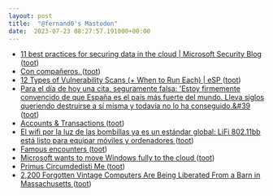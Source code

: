 ```yaml
---
layout: post
title:  "@fernand0's Mastodon"
date:  2023-07-23 08:27:57.191000+00:00
---
```

*  [11 best practices for securing data in the cloud \| Microsoft Security Blog ](https://www.microsoft.com/en-us/security/blog/2023/07/05/11-best-practices-for-securing-data-in-cloud-services) ([toot](https://mastodon.social/@fernand0/110762451087493095))
*  [Con compañeros. ](https://avecesunafoto.wordpress.com/2023/07/22/con-companeros) ([toot](https://mastodon.social/@fernand0/110762232638912918))
*  [12 Types of Vulnerability Scans (+ When to Run Each) \| eSP ](https://www.esecurityplanet.com/networks/types-of-vulnerability-scans) ([toot](https://mastodon.social/@fernand0/110762161927514105))
*  [Para el día de hoy una cita, seguramente falsa: &#39;Estoy firmemente convencido de que España es el país más fuerte del mundo. Lleva siglos queriendo destruirse a sí misma y todavía no lo ha conseguido.&#39 ](https://mastodon.social/@fernand0/110762133549492734) ([toot](https://mastodon.social/@fernand0/110762133549492734))
*  [Accounts & Transactions ](https://tidyfirst.substack.com/p/accounts-and-transaction) ([toot](https://mastodon.social/@fernand0/110758908119829568))
*  [El wifi por la luz de las bombillas ya es un estándar global: LiFi 802.11bb está listo para equipar móviles y ordenadores ](https://bandaancha.eu/articulos/wifi-luz-bombillas-lifi-ya-estandar-1059) ([toot](https://mastodon.social/@fernand0/110758749331786356))
*  [Famous encounters ](https://scottlocklin.wordpress.com/2023/07/01/famous-encounters) ([toot](https://mastodon.social/@fernand0/110758443904529681))
*  [Microsoft wants to move Windows fully to the cloud ](https://www.theverge.com/2023/6/27/23775117/microsoft-windows-11-cloud-consumer-strateg) ([toot](https://mastodon.social/@fernand0/110758246292155897))
*  [Primus Circumdedisti Me ](https://www.flickr.com/photos/fernand0/53056773596) ([toot](https://mastodon.social/@fernand0/110758157074815907))
*  [2,200 Forgotten Vintage Computers Are Being Liberated From a Barn in Massachusetts ](https://www.vice.com/en/article/ak3k34/2200-forgotten-vintage-computers-are-being-liberated-from-a-barn-in-massachusett) ([toot](https://mastodon.social/@fernand0/110757549110513537))
